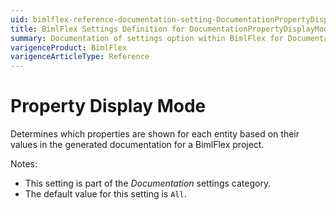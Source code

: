```yaml
---
uid: bimlflex-reference-documentation-setting-DocumentationPropertyDisplayMode
title: BimlFlex Settings Definition for DocumentationPropertyDisplayMode
summary: Documentation of settings option within BimlFlex for DocumentationPropertyDisplayMode
varigenceProduct: BimlFlex
varigenceArticleType: Reference
---
```


# Property Display Mode

Determines which properties are shown for each entity based on their values in the generated documentation for a BimlFlex project.

Notes:

* This setting is part of the *Documentation* settings category.
* The default value for this setting is `All`.